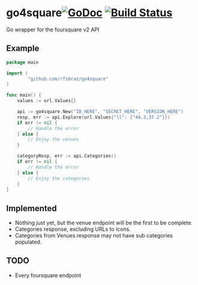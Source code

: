 go4square[![GoDoc](https://godoc.org/github.com/rfsbraz/go4square?status.png)](https://godoc.org/github.com/rfsbraz/go4square) [![Build Status](https://travis-ci.org/rfsbraz/go4square.svg?branch=master)](https://travis-ci.org/rfsbraz/go4square)
=========

Go wrapper for the foursquare v2 API

Example
-------

```go
package main

import (
        "github.com/rfsbraz/go4square"
)

func main() {
	values := url.Values{}

	api := go4square.New("ID_HERE", "SECRET_HERE", "VERSION_HERE")
	resp, err := api.Explore(url.Values{"ll": {"44.3,37.2"}})
	if err != nil {
		// Handle the error
	} else {
		// Enjoy the venues
	}

	categoryResp, err := api.Categories()
	if err != nil {
		// Handle the error
	} else {
		// Enjoy the categories
	}
}
```

Implemented
--------

* Nothing just yet, but the venue endpoint will be the first to be complete.
* Categories response, excluding URLs to icons.
* Categories from Venues response may not have sub categories populated.

TODO
-----------

* Every foursquare endpoint
